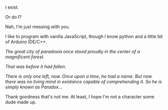 I exist.

Or do I?

Nah, I'm just messing with you. 

I like to program with vanilla JavaScript, though I know python and a little bit of Arduino IDE/C++. 

_The great city of paradoxia once stood proudly in the center of a magnificent forest._

_That was before it had fallen._

_There is only one left, now. Once upon a time, he had a name. But now there was no living mind in existance capable of comprehending it. So he is simply known as Paradox..._

Thank goodness that's not me. At least, I hope I'm not a character some dude made up.
